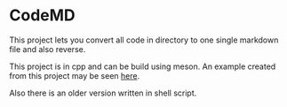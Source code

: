 # CodeMD

This project lets you convert all code in directory to one single markdown file and also reverse.

This project is in cpp and can be build using meson. An example created from this project may be seen [here](export.md).

Also there is an older version written in shell script.
